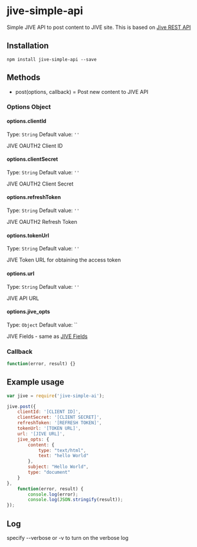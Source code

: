 # jive-simple-api

Simple JIVE API to post content to JIVE site. This is based on [Jive REST API](https://developers.jivesoftware.com/api/v3/cloud/rest/index.html) 
## Installation

```
npm install jive-simple-api --save
```

## Methods
- post(options, callback) = Post new content to JIVE API

### Options Object
#### options.clientId
Type: `String`
Default value: `''`

JIVE OAUTH2 Client ID

#### options.clientSecret
Type: `String`
Default value: `''`

JIVE OAUTH2 Client Secret

#### options.refreshToken
Type: `String`
Default value: `''`

JIVE OAUTH2 Refresh Token

#### options.tokenUrl
Type: `String`
Default value: `''`

JIVE Token URL for obtaining the access token

#### options.url
Type: `String`
Default value: `''`

JIVE API URL

#### options.jive_opts
Type: `Object`
Default value: ``

JIVE Fields - same as [JIVE Fields](https://developers.jivesoftware.com/api/v3/cloud/rest/DocumentEntity.html)


### Callback
```js
function(error, result) {}
```

## Example usage

```js
var jive = require('jive-simple-ai');

jive.post({
    clientId: '[CLIENT ID]',
    clientSecret: '[CLIENT SECRET]',
    refreshToken: '[REFRESH TOKEN]',
    tokenUrl: '[TOKEN URL]',
    url: '[JIVE URL]',
    jive_opts: {
        content: {
            type: "text/html",
            text: "hello World"
        },
        subject: "Hello World",
        type: "document"
    }
},
    function(error, result) {
        console.log(error);
        console.log(JSON.stringify(result));
});
```

## Log
specify --verbose or -v to turn on the verbose log